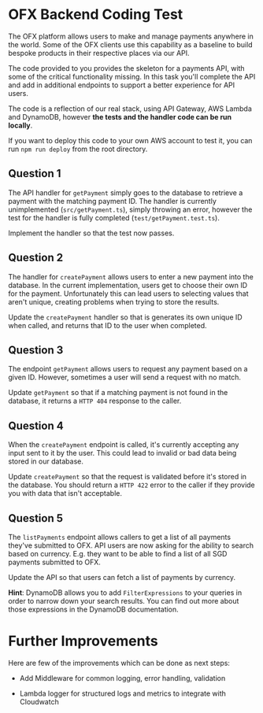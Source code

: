 # OFX Backend Coding Test

The OFX platform allows users to make and manage payments anywhere in the world. Some of the OFX clients use this capability as a baseline to build bespoke products in their respective places via our API.

The code provided to you provides the skeleton for a payments API, with some of the critical functionality missing. In this task you'll complete the API and add in additional endpoints to support a better experience for API users.

The code is a reflection of our real stack, using API Gateway, AWS Lambda and DynamoDB, however **the tests and the handler code can be run locally**.

If you want to deploy this code to your own AWS account to test it, you can run `npm run deploy` from the root directory.

## Question 1

The API handler for `getPayment` simply goes to the database to retrieve a payment with the matching payment ID. The handler is currently unimplemented (`src/getPayment.ts`), simply throwing an error, however the test for the handler is fully completed (`test/getPayment.test.ts`).

Implement the handler so that the test now passes.

## Question 2

The handler for `createPayment` allows users to enter a new payment into the database. In the current implementation, users get to choose their own ID for the payment. Unfortunately this can lead users to selecting values that aren't unique, creating problems when trying to store the results.

Update the `createPayment` handler so that is generates its own unique ID when called, and returns that ID to the user when completed.

## Question 3

The endpoint `getPayment` allows users to request any payment based on a given ID. However, sometimes a user will send a request with no match.

Update `getPayment` so that if a matching payment is not found in the database, it returns a `HTTP 404` response to the caller.

## Question 4

When the `createPayment` endpoint is called, it's currently accepting any input sent to it by the user. This could lead to invalid or bad data being stored in our database.

Update `createPayment` so that the request is validated before it's stored in the database. You should return a `HTTP 422` error to the caller if they provide you with data that isn't acceptable.

## Question 5

The `listPayments` endpoint allows callers to get a list of all payments they've submitted to OFX. API users are now asking for the ability to search based on currency. E.g. they want to be able to find a list of all SGD payments submitted to OFX.

Update the API so that users can fetch a list of payments by currency.

**Hint**: DynamoDB allows you to add `FilterExpressions` to your queries in order to narrow down your search results. You can find out more about those expressions in the DynamoDB documentation.

# Further Improvements

Here are few of the improvements which can be done as next steps:

- Add Middleware for common logging, error handling, validation

- Lambda logger for structured logs and metrics to integrate with Cloudwatch
